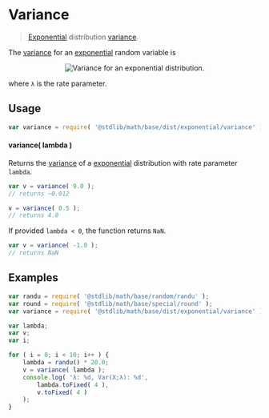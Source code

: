 # Variance

> [Exponential][exponential-distribution] distribution [variance][variance].

<!-- Section to include introductory text. Make sure to keep an empty line after the intro `section` element and another before the `/section` close. -->

<section class="intro">

The [variance][variance] for an [exponential][exponential-distribution] random variable is

<!-- <equation class="equation" label="eq:exponential_variance" align="center" raw="\operatorname{Var}\left( X \right) = \lambda^{-2}" alt="Variance for an exponential distribution."> -->

<div class="equation" align="center" data-raw-text="\operatorname{Var}\left( X \right) = \lambda^{-2}" data-equation="eq:exponential_variance">
    <img src="https://cdn.rawgit.com/stdlib-js/stdlib/6c7e930588674097b03b3201c5d368532bba6c67/lib/node_modules/@stdlib/math/base/dist/exponential/variance/docs/img/equation_exponential_variance.svg" alt="Variance for an exponential distribution.">
    <br>
</div>

<!-- </equation> -->

where `λ` is the rate parameter.

</section>

<!-- /.intro -->

<!-- Package usage documentation. -->

<section class="usage">

## Usage

```javascript
var variance = require( '@stdlib/math/base/dist/exponential/variance' );
```

#### variance( lambda )

Returns the [variance][variance] of a [exponential][exponential-distribution] distribution with rate parameter `lambda`.

```javascript
var v = variance( 9.0 );
// returns ~0.012

v = variance( 0.5 );
// returns 4.0
```

If provided `lambda < 0`, the function returns `NaN`.

```javascript
var v = variance( -1.0 );
// returns NaN
```

</section>

<!-- /.usage -->

<!-- Package usage notes. Make sure to keep an empty line after the `section` element and another before the `/section` close. -->

<section class="notes">

</section>

<!-- /.notes -->

<!-- Package usage examples. -->

<section class="examples">

## Examples

```javascript
var randu = require( '@stdlib/math/base/random/randu' );
var round = require( '@stdlib/math/base/special/round' );
var variance = require( '@stdlib/math/base/dist/exponential/variance' );

var lambda;
var v;
var i;

for ( i = 0; i < 10; i++ ) {
    lambda = randu() * 20.0;
    v = variance( lambda );
    console.log( 'λ: %d, Var(X;λ): %d',
        lambda.toFixed( 4 ),
        v.toFixed( 4 )
    );
}
```

</section>

<!-- /.examples -->

<!-- Section to include cited references. If references are included, add a horizontal rule *before* the section. Make sure to keep an empty line after the `section` element and another before the `/section` close. -->

<section class="references">

</section>

<!-- /.references -->

<!-- Section for all links. Make sure to keep an empty line after the `section` element and another before the `/section` close. -->

<section class="links">

[exponential-distribution]: https://en.wikipedia.org/wiki/Exponential_distribution

[variance]: https://en.wikipedia.org/wiki/Variance

</section>

<!-- /.links -->
